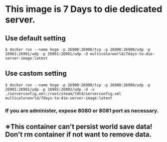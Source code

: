 # This image is 7 Days to die dedicated server.
## Use default setting
`$ docker run --name hoge -p 26900:26900/tcp -p 26900:26900/udp -p 26901:26901/udp -p 26901:26901/udp -d multicolorworld/7days-to-die-server-image:latest`

## Use castom setting
`$ docker run --name hoge -p 26900:26900/tcp -p 26900:26900/udp -p 26901:26901/udp -p 26902:26902/udp -d -v ./serverconfig.xml:/root/steam/7dtd/serverconfig.xml multicolorworld/7days-to-die-server-image:latest`

### If you are administer, expose 8080 or 8081 port as necessary.

## **※This container can't persist world save data! Don't rm container if not want to remove data.**